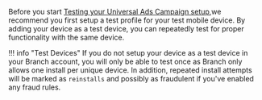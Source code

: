 Before you start [Testing your Universal Ads Campaign setup](/resources/testing-universal-ads-campaign-setup/),we recommend you first setup a test profile for your test mobile device. By adding your device as a test device, you can repeatedly test for proper functionality with the same device.

!!! info "Test Devices"
	If you do not setup your device as a test device in your Branch account, you will only be able to test once as Branch only allows one install per unique device. In addition, repeated install attempts will be marked as `reinstalls` and possibly as fraudulent if you've enabled any fraud rules.
